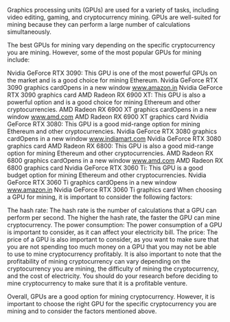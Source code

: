 
Graphics processing units (GPUs) are used for a variety of tasks, including video editing, gaming, and cryptocurrency mining. GPUs are well-suited for mining because they can perform a large number of calculations simultaneously.

The best GPUs for mining vary depending on the specific cryptocurrency you are mining. However, some of the most popular GPUs for mining include:

Nvidia GeForce RTX 3090: This GPU is one of the most powerful GPUs on the market and is a good choice for mining Ethereum.
Nvidia GeForce RTX 3090 graphics cardOpens in a new window
www.amazon.in
Nvidia GeForce RTX 3090 graphics card
AMD Radeon RX 6900 XT: This GPU is also a powerful option and is a good choice for mining Ethereum and other cryptocurrencies.
AMD Radeon RX 6900 XT graphics cardOpens in a new window
www.amd.com
AMD Radeon RX 6900 XT graphics card
Nvidia GeForce RTX 3080: This GPU is a good mid-range option for mining Ethereum and other cryptocurrencies.
Nvidia GeForce RTX 3080 graphics cardOpens in a new window
www.indiamart.com
Nvidia GeForce RTX 3080 graphics card
AMD Radeon RX 6800: This GPU is also a good mid-range option for mining Ethereum and other cryptocurrencies.
AMD Radeon RX 6800 graphics cardOpens in a new window
www.amd.com
AMD Radeon RX 6800 graphics card
Nvidia GeForce RTX 3060 Ti: This GPU is a good budget option for mining Ethereum and other cryptocurrencies.
Nvidia GeForce RTX 3060 Ti graphics cardOpens in a new window
www.amazon.in
Nvidia GeForce RTX 3060 Ti graphics card
When choosing a GPU for mining, it is important to consider the following factors:

The hash rate: The hash rate is the number of calculations that a GPU can perform per second. The higher the hash rate, the faster the GPU can mine cryptocurrency.
The power consumption: The power consumption of a GPU is important to consider, as it can affect your electricity bill.
The price: The price of a GPU is also important to consider, as you want to make sure that you are not spending too much money on a GPU that you may not be able to use to mine cryptocurrency profitably.
It is also important to note that the profitability of mining cryptocurrency can vary depending on the cryptocurrency you are mining, the difficulty of mining the cryptocurrency, and the cost of electricity. You should do your research before deciding to mine cryptocurrency to make sure that it is a profitable venture.

Overall, GPUs are a good option for mining cryptocurrency. However, it is important to choose the right GPU for the specific cryptocurrency you are mining and to consider the factors mentioned above.